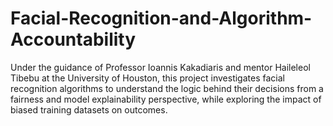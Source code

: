 # Facial-Recognition-and-Algorithm-Accountability
Under the guidance of Professor Ioannis Kakadiaris and mentor Haileleol Tibebu at the University of Houston, this project investigates facial recognition algorithms to understand the logic behind their decisions from a fairness and model explainability perspective, while exploring the impact of biased training datasets on outcomes.

